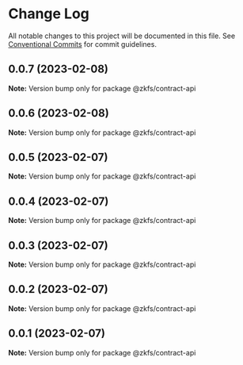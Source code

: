 # Change Log

All notable changes to this project will be documented in this file.
See [Conventional Commits](https://conventionalcommits.org) for commit guidelines.

## 0.0.7 (2023-02-08)

**Note:** Version bump only for package @zkfs/contract-api

## 0.0.6 (2023-02-08)

**Note:** Version bump only for package @zkfs/contract-api

## 0.0.5 (2023-02-07)

**Note:** Version bump only for package @zkfs/contract-api

## 0.0.4 (2023-02-07)

**Note:** Version bump only for package @zkfs/contract-api

## 0.0.3 (2023-02-07)

**Note:** Version bump only for package @zkfs/contract-api

## 0.0.2 (2023-02-07)

**Note:** Version bump only for package @zkfs/contract-api

## 0.0.1 (2023-02-07)

**Note:** Version bump only for package @zkfs/contract-api
